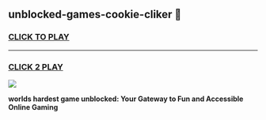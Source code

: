 
## unblocked-games-cookie-cliker 👋
<h3>
<a href="https://premium.freeplayer.one?title=unblocked-games-cookie-cliker&ref=14F">CLICK TO PLAY</a></h3>
<hr>

<h3>
<a href="https://premium.freeplayer.one?title=unblocked-games-cookie-cliker&ref=14F">CLICK 2 PLAY</a>
  
</h3>

<a href="https://premium.freeplayer.one?title=unblocked-games-cookie-cliker&ref=12F/"><img src="https://clearcache.store/games.png"></a>


**worlds hardest game unblocked: Your Gateway to Fun and Accessible Online Gaming**
